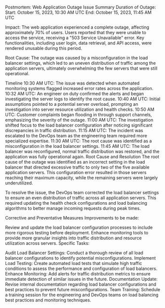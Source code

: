 Postmortem: Web Application Outage
Issue Summary
Duration of Outage:
Start: October 15, 2023, 10:30 AM UTC
End: October 15, 2023, 11:45 AM UTC

Impact:
The web application experienced a complete outage, affecting approximately 70% of users. Users reported that they were unable to access the service, receiving a "503 Service Unavailable" error. Key functionalities, including user login, data retrieval, and API access, were rendered unusable during this period.

Root Cause:
The outage was caused by a misconfiguration in the load balancer settings, which led to an uneven distribution of traffic among the application servers, ultimately overwhelming the few servers that were still operational.

Timeline
10:30 AM UTC: The issue was detected when automated monitoring systems flagged increased error rates across the application.
10:32 AM UTC: An engineer on duty confirmed the alerts and began investigating the server logs to identify the root cause.
10:40 AM UTC: Initial assumptions pointed to a potential server overload, prompting an investigation into server resource utilization and health checks.
10:50 AM UTC: Customer complaints began flooding in through support channels, emphasizing the severity of the outage.
11:00 AM UTC: The investigation shifted focus to the load balancer configuration after noticing significant discrepancies in traffic distribution.
11:15 AM UTC: The incident was escalated to the DevOps team as the engineering team required more specialized expertise.
11:30 AM UTC: The root cause was identified as a misconfiguration in the load balancer settings.
11:45 AM UTC: The load balancer was reconfigured, normal traffic distribution was restored, and the application was fully operational again.
Root Cause and Resolution
The root cause of the outage was identified as an incorrect setting in the load balancer that directed excessive traffic to only two of the five available application servers. This configuration error resulted in those servers reaching their maximum capacity, while the remaining servers were largely underutilized.

To resolve the issue, the DevOps team corrected the load balancer settings to ensure an even distribution of traffic across all application servers. This required updating the health check configurations and load balancing algorithms to better manage incoming requests during peak times.

Corrective and Preventative Measures
Improvements to be made:

Review and update the load balancer configuration processes to include more rigorous testing before deployment.
Enhance monitoring tools to provide more granular insights into traffic distribution and resource utilization across servers.
Specific Tasks:

Audit Load Balancer Settings: Conduct a thorough review of all load balancer configurations to identify potential misconfigurations.
Implement Load Testing: Create automated load tests that simulate high traffic conditions to assess the performance and configuration of load balancers.
Enhance Monitoring: Add alerts for traffic distribution metrics to ensure immediate detection of similar issues in the future.
Documentation Update: Revise internal documentation regarding load balancer configurations and best practices to prevent future misconfigurations.
Team Training: Schedule a training session for the engineering and DevOps teams on load balancing best practices and monitoring techniques.


